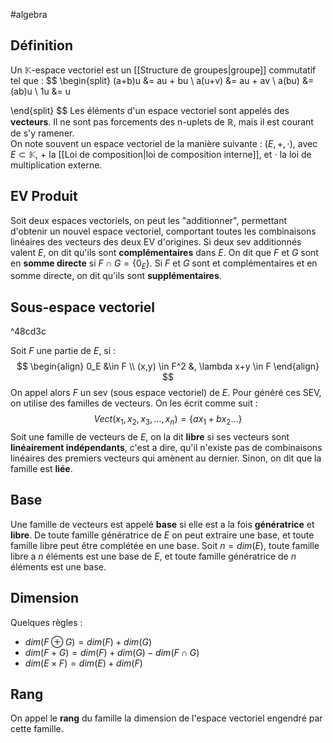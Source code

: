 #algebra 
## Définition
Un $\mathbb{K}$-espace vectoriel est un [[Structure de groupes|groupe]] commutatif tel que :
$$
\begin{split}
(a+b)u &= au + bu \\
a(u+v) &= au + av \\
a(bu) &= (ab)u \\
1u &= u

\end{split}
$$
Les éléments d'un espace vectoriel sont appelés des **vecteurs**. Il ne sont pas forcements des n-uplets de $\mathbb{R}$, mais il est courant de s'y ramener.  
On note souvent un espace vectoriel de la manière suivante : $(E, +, \cdot)$, avec $E \subset \mathbb{K}$, $+$ la [[Loi de composition|loi de composition interne]], et $\cdot$ la loi de multiplication externe.  

## EV Produit
Soit deux espaces vectoriels, on peut les "additionner", permettant d'obtenir un nouvel espace vectoriel, comportant toutes les combinaisons linéaires des vecteurs des deux EV d'origines.
Si deux sev additionnés valent $E$, on dit qu'ils sont **complémentaires** dans $E$.
On dit que $F$ et $G$ sont en **somme directe** si $F \cap G = \{0_E \}$. Si $F$ et $G$ sont et complémentaires et en somme directe, on dit qu'ils sont **supplémentaires**.  
## Sous-espace vectoriel

^48cd3c

Soit $F$ une partie de $E$, si :
$$
\begin{align}
0_E &\in F \\
(x,y) \in F^2 &, \lambda x+y \in F
\end{align}
$$
On appel alors $F$ un sev (sous espace vectoriel) de $E$. 
Pour généré ces SEV, on utilise des familles de vecteurs. On les écrit comme suit :
$$
Vect(x_1, x_2, x_3, ..., x_n) = \{ax_1 + bx_2 ...\}
$$
Soit une famille de vecteurs de $E$, on la dit **libre** si ses vecteurs sont **linéairement indépendants**, c'est a dire, qu'il n'existe pas de combinaisons linéaires des premiers vecteurs qui amènent au dernier. Sinon, on dit que la famille est **liée**.

## Base
Une famille de vecteurs est appelé **base** si elle est a la fois **génératrice** et **libre**.
De toute famille génératrice de $E$ on peut extraire une base, et toute famille libre peut être complétée en une base. 
Soit $n = dim(E)$, toute famille libre a $n$ éléments est une base de $E$, et toute famille génératrice de $n$ éléments est une base. 

## Dimension
Quelques règles :
- $dim(F \oplus G) = dim(F) + dim(G)$
- $dim(F+G) = dim(F)+dim(G) - dim(F \cap G)$
- $dim(E \times F) = dim(E) + dim(F)$
## Rang
On appel le **rang** du famille la dimension de l'espace vectoriel engendré par cette famille. 
